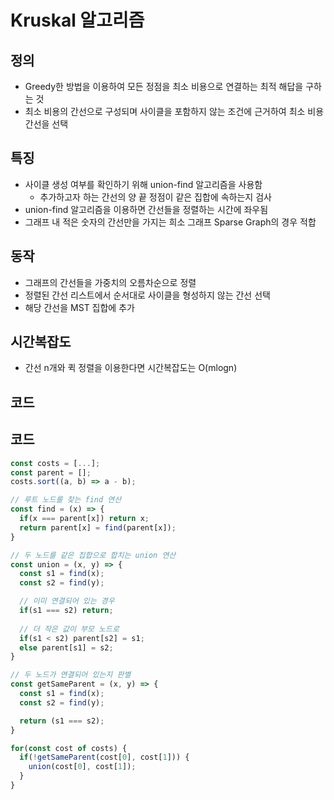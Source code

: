# Kruskal 알고리즘
## 정의
- Greedy한 방법을 이용하여 모든 정점을 최소 비용으로 연결하는 최적 해답을 구하는 것
- 최소 비용의 간선으로 구성되며 사이클을 포함하지 않는 조건에 근거하여 최소 비용 간선을 선택
## 특징
- 사이클 생성 여부를 확인하기 위해 union-find 알고리즘을 사용함
  - 추가하고자 하는 간선의 양 끝 정점이 같은 집합에 속하는지 검사
- union-find 알고리즘을 이용하면 간선들을 정렬하는 시간에 좌우됨
- 그래프 내 적은 숫자의 간선만을 가지는 희소 그래프 Sparse Graph의 경우 적합
## 동작
- 그래프의 간선들을 가중치의 오름차순으로 정렬
- 정렬된 간선 리스트에서 순서대로 사이클을 형성하지 않는 간선 선택
- 해당 간선을 MST 집합에 추가
## 시간복잡도
- 간선 n개와 퀵 정렬을 이용한다면 시간복잡도는 O(mlogn)
## 코드
## 코드
```js
const costs = [...];
const parent = [];
costs.sort((a, b) => a - b);

// 루트 노드를 찾는 find 연산
const find = (x) => {
  if(x === parent[x]) return x;
  return parent[x] = find(parent[x]);
}

// 두 노드를 같은 집합으로 합치는 union 연산
const union = (x, y) => {
  const s1 = find(x);
  const s2 = find(y);

  // 이미 연결되어 있는 경우
  if(s1 === s2) return;
  
  // 더 작은 값이 부모 노드로
  if(s1 < s2) parent[s2] = s1;
  else parent[s1] = s2;
}

// 두 노드가 연결되어 있는지 판별
const getSameParent = (x, y) => {
  const s1 = find(x);
  const s2 = find(y);

  return (s1 === s2);
}

for(const cost of costs) {
  if(!getSameParent(cost[0], cost[1])) {
    union(cost[0], cost[1]);
  }
}
```